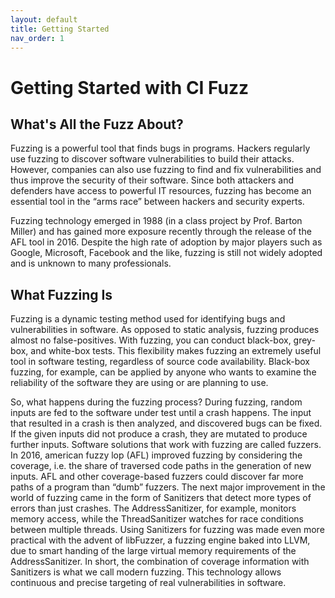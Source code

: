 ```yaml
---
layout: default
title: Getting Started
nav_order: 1
---
```


# Getting Started with CI Fuzz

## What's All the Fuzz About?

Fuzzing is a powerful tool that finds bugs in programs. Hackers regularly use fuzzing to discover software vulnerabilities to build their attacks. However, companies can also use fuzzing to find and fix vulnerabilities and thus improve the security of their software. Since both attackers and defenders have access to powerful IT resources, fuzzing has become an essential tool in the “arms race” between hackers and security experts.

Fuzzing technology emerged in 1988 (in a class project by Prof. Barton Miller) and has gained more exposure recently through the release of the AFL tool in 2016. Despite the high rate of adoption by major players such as Google, Microsoft, Facebook and the like, fuzzing is still not widely adopted and is unknown to many professionals.

## What Fuzzing Is

Fuzzing is a dynamic testing method used for identifying bugs and vulnerabilities in software. As opposed to static analysis, fuzzing produces almost no false-positives. With fuzzing, you can conduct black-box, grey-box, and white-box tests. This flexibility makes fuzzing an extremely useful tool in software testing, regardless of source code availability. Black-box fuzzing, for example, can be applied by anyone who wants to examine the reliability of the software they are using or are planning to use.

So, what happens during the fuzzing process? During fuzzing, random inputs are fed to the software under test until a crash happens. The input that resulted in a crash is then analyzed, and discovered bugs can be fixed. If the given inputs did not produce a crash, they are mutated to produce further inputs. Software solutions that work with fuzzing are called fuzzers. In 2016, american fuzzy lop (AFL) improved fuzzing by considering the coverage, i.e. the share of traversed code paths in the generation of new inputs. AFL and other coverage-based fuzzers could discover far more paths of a program than “dumb” fuzzers. The next major improvement in the world of fuzzing came in the form of Sanitizers that detect more types of errors than just crashes. The AddressSanitizer, for example, monitors memory access, while the ThreadSanitizer watches for race conditions between multiple threads. Using Sanitizers for fuzzing was made even more practical with the advent of libFuzzer, a fuzzing engine baked into LLVM, due to smart handing of the large virtual memory requirements of the AddressSanitizer. In short, the combination of coverage information with Sanitizers is what we call modern fuzzing. This technology allows continuous and precise targeting of real vulnerabilities in software.
